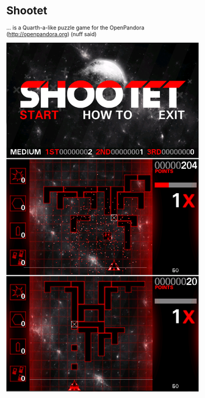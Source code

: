 # Shootet

... is a Quarth-a-like puzzle game for the OpenPandora (http://openpandora.org)
(nuff said)

![](1.png)
![](2.png)
![](3.png)
